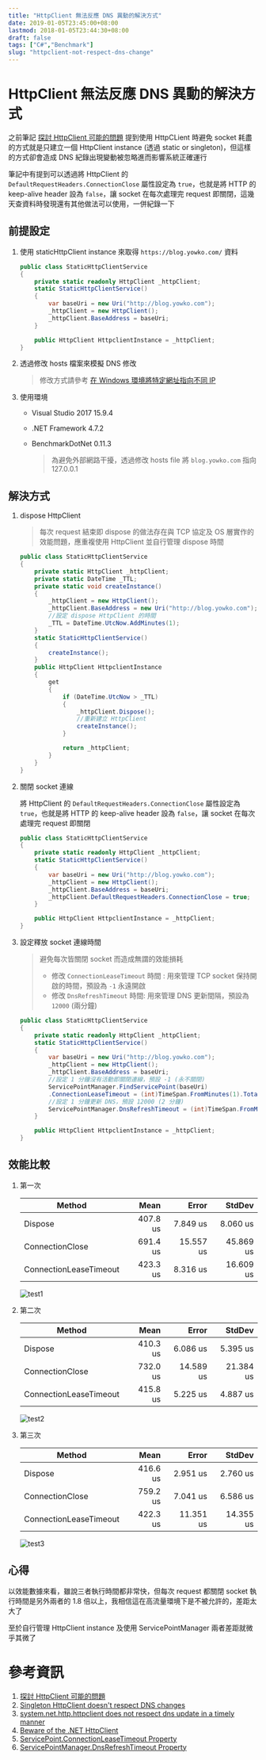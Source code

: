```yaml
---
title: "HttpClient 無法反應 DNS 異動的解決方式"
date: 2019-01-05T23:45:00+08:00
lastmod: 2018-01-05T23:44:30+08:00
draft: false
tags: ["C#","Benchmark"]
slug: "httpclient-not-respect-dns-change"
---
```

# HttpClient 無法反應 DNS 異動的解決方式
之前筆記 [探討 HttpClient 可能的問題](https://blog.yowko.com/httpclient-issue/) 提到使用 HttpCLient 時避免 socket 耗盡的方式就是只建立一個 HttpClient instance (透過 static or singleton)，但這樣的方式卻會造成 DNS 紀錄出現變動被忽略進而影響系統正確運行

筆記中有提到可以透過將 HttpClient 的 `DefaultRequestHeaders.ConnectionClose` 屬性設定為 `true`，也就是將 HTTP 的 keep-alive header 設為 `false`，讓 socket 在每次處理完 request 即關閉，這幾天查資料時發現還有其他做法可以使用，一併紀錄一下

## 前提設定
1. 使用 staticHttpClient instance 來取得 `https://blog.yowko.com/` 資料

    ```cs
    public class StaticHttpClientService
    {
        private static readonly HttpClient _httpClient;
        static StaticHttpClientService()
        {
            var baseUri = new Uri("http://blog.yowko.com");
            _httpClient = new HttpClient();
            _httpClient.BaseAddress = baseUri;
        }

        public HttpClient HttpclientInstance = _httpClient;
    }
    ```
2. 透過修改 hosts 檔案來模擬 DNS 修改

    > 修改方式請參考 [在 Windows 環境將特定網址指向不同 IP](https://blog.yowko.com/windows-host-file)

3. 使用環境
    - Visual Studio 2017  15.9.4
    - .NET Framework 4.7.2
    - BenchmarkDotNet 0.11.3

        > 為避免外部網路干擾，透過修改 hosts file 將 `blog.yowko.com` 指向 127.0.0.1

## 解決方式
1. dispose HttpClient

    > 每次 request 結束即 dispose 的做法存在與 TCP 協定及 OS 層實作的效能問題，應重複使用 HttpClient 並自行管理 dispose 時間

    ```cs
    public class StaticHttpClientService
    {
        private static HttpClient _httpClient;
        private static DateTime _TTL;
        private static void createInstance()
        {
            _httpClient = new HttpClient();
            _httpClient.BaseAddress = new Uri("http://blog.yowko.com");
            //設定 dispose HttpClient 的時間
            _TTL = DateTime.UtcNow.AddMinutes(1);
        }
        static StaticHttpClientService()
        {
            createInstance();
        }
        public HttpClient HttpclientInstance
        {
            get
            {
                if (DateTime.UtcNow > _TTL)
                {
                    _httpClient.Dispose();
                    //重新建立 HttpClient
                    createInstance();
                }

                return _httpClient;
            }
        }
    }
    ```

2. 關閉 socket 連線

    將 HttpClient 的 `DefaultRequestHeaders.ConnectionClose` 屬性設定為 `true`，也就是將 HTTP 的 keep-alive header 設為 `false`，讓 socket 在每次處理完 request 即關閉

    ```cs
    public class StaticHttpClientService
    {
        private static readonly HttpClient _httpClient;
        static StaticHttpClientService()
        {
            var baseUri = new Uri("http://blog.yowko.com");
            _httpClient = new HttpClient();
            _httpClient.BaseAddress = baseUri;
            _httpClient.DefaultRequestHeaders.ConnectionClose = true;
        }

        public HttpClient HttpclientInstance = _httpClient;
    }
    ```

3. 設定釋放 socket 連線時間

    > 避免每次皆關閉 socket 而造成無謂的效能損耗
    >- 修改 `ConnectionLeaseTimeout` 時間 : 用來管理 TCP socket 保持開啟的時間，預設為 `-1` 永遠開啟
    >- 修改 `DnsRefreshTimeout` 時間: 用來管理 DNS 更新間隔，預設為 `12000` (兩分鐘)

    ```cs
    public class StaticHttpClientService
    {
        private static readonly HttpClient _httpClient;
        static StaticHttpClientService()
        {
            var baseUri = new Uri("http://blog.yowko.com");
            _httpClient = new HttpClient();
            _httpClient.BaseAddress = baseUri;
            //設定 1 分鐘沒有活動即關閉連線，預設 -1 (永不關閉)
            ServicePointManager.FindServicePoint(baseUri)
            .ConnectionLeaseTimeout = (int)TimeSpan.FromMinutes(1).TotalMilliseconds;
            //設定 1 分鐘更新 DNS，預設 12000 (2 分鐘)
            ServicePointManager.DnsRefreshTimeout = (int)TimeSpan.FromMinutes(1).TotalMilliseconds; ;
        }

        public HttpClient HttpclientInstance = _httpClient;
    }
    ```

## 效能比較

1. 第一次

    Method |     Mean |     Error |    StdDev |
    ----------------------- |---------:|----------:|----------:|
    Dispose | 407.8 us |  7.849 us |  8.060 us |
    ConnectionClose | 691.4 us | 15.557 us | 45.869 us |
    ConnectionLeaseTimeout | 423.3 us |  8.316 us | 16.609 us |

    ![test1](https://user-images.githubusercontent.com/3851540/50735047-20f9c900-11e3-11e9-82b5-fb197e1a41f0.png)

2. 第二次

    Method |     Mean |     Error |    StdDev |
    ----------------------- |---------:|----------:|----------:|
    Dispose | 410.3 us |  6.086 us |  5.395 us |
    ConnectionClose | 732.0 us | 14.589 us | 21.384 us |
    ConnectionLeaseTimeout | 415.8 us |  5.225 us |  4.887 us |

    ![test2](https://user-images.githubusercontent.com/3851540/50735048-20f9c900-11e3-11e9-9165-ac68585d78fa.png)    

3. 第三次

    Method |     Mean |     Error |    StdDev |
    ----------------------- |---------:|----------:|----------:|
    Dispose | 416.6 us |  2.951 us |  2.760 us |
    ConnectionClose | 759.2 us |  7.041 us |  6.586 us |
    ConnectionLeaseTimeout | 422.3 us | 11.351 us | 14.355 us |

    ![test3](https://user-images.githubusercontent.com/3851540/50735046-20613280-11e3-11e9-97b9-a567a1866879.png)


## 心得
以效能數據來看，雖說三者執行時間都非常快，但每次 request 都關閉 socket 執行時間是另外兩者的 1.8 倍以上，我相信這在高流量環境下是不被允許的，差距太大了

至於自行管理 HttpClient instance 及使用 ServicePointManager 兩者差距就微乎其微了

# 參考資訊
1. [探討 HttpClient 可能的問題](https://blog.yowko.com/httpclient-issue/)
2. [Singleton HttpClient doesn't respect DNS changes](https://github.com/dotnet/corefx/issues/11224#issuecomment-271195770)
3. [system.net.http.httpclient does not respect dns update in a timely manner](https://social.msdn.microsoft.com/Forums/sqlserver/en-US/39af7077-fbb5-4a8c-a4b9-42a73aa96b8a/systemnethttphttpclient-does-not-respect-dns-update-in-a-timely-manner?forum=wcf)
4. [Beware of the .NET HttpClient](http://www.nimaara.com/2016/11/01/beware-of-the-net-httpclient/)
5. [ServicePoint.ConnectionLeaseTimeout Property](https://docs.microsoft.com/en-us/dotnet/api/system.net.servicepoint.connectionleasetimeout?redirectedfrom=MSDN&view=netframework-4.7.2&WT.mc_id=DOP-MVP-5002594#System_Net_ServicePoint_ConnectionLeaseTimeout)
6. [ServicePointManager.DnsRefreshTimeout Property](https://docs.microsoft.com/en-us/dotnet/api/system.net.servicepointmanager.dnsrefreshtimeout?view=netframework-4.7.2&WT.mc_id=DOP-MVP-5002594)